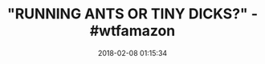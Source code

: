 ---
title: '"RUNNING ANTS OR TINY DICKS?" - #wtfamazon'
name: >-
  Running Ant 5 PCS Kawaii Cute Slow Rising Squeeze Mini Soft Squishy Elastic
  Toy Stress Pressure Reducing
date: '2018-02-08 01:15:34'
buy_now: >-
  https://www.amazon.com/Running-Ant-Squeeze-Pressure-Reducing/dp/B073P5DS44?SubscriptionId=AKIAIA5RBQIWQVTCUEUQ&tag=coldcutdeals-20&linkCode=xm2&camp=2025&creative=165953&creativeASIN=B073P5DS44
description_markdown: >+
  Running Ant 5 PCS Kawaii Cute Slow Rising Squeeze Mini Soft Squishy Elastic
  Toy Stress Pressure Reducing

    - it will make you relax and feel happy when you squeezing it

    - Material：tpr，Size: 1.2*1.6in, It's small and cute

    - It's definitely stretchy and flexible,Absolute adult humor

    - You can put it anywhere you like as decoration

    - These naughty squishies is not suitable for children to play., Please don't give it to your child

tweet_id_str: '961408128054104064'
price: ''
you_save: ''
asin: B073P5DS44
image: 'https://images-na.ssl-images-amazon.com/images/I/31poXASF0qL.jpg'

---